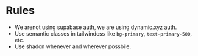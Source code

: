 # Rules

- We arenot using supabase auth, we are using dynamic.xyz auth.
- Use semantic classes in tailwindcss like `bg-primary`, `text-primary-500`, etc. 
- Use shadcn whenever and wherever possbile.